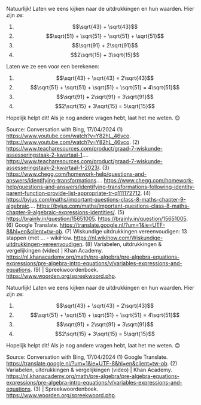 Natuurlijk! Laten we eens kijken naar de uitdrukkingen en hun waarden. Hier zijn ze:

1. $$\sqrt{43} + \sqrt{43}$$
2. $$\sqrt{51} + \sqrt{51} + \sqrt{51} + \sqrt{51}$$
3. $$\sqrt{91} + 2\sqrt{91}$$
4. $$2\sqrt{15} + 3\sqrt{15}$$

Laten we ze een voor een berekenen:

1. $$\sqrt{43} + \sqrt{43} = 2\sqrt{43}$$
2. $$\sqrt{51} + \sqrt{51} + \sqrt{51} + \sqrt{51} = 4\sqrt{51}$$
3. $$\sqrt{91} + 2\sqrt{91} = 3\sqrt{91}$$
4. $$2\sqrt{15} + 3\sqrt{15} = 5\sqrt{15}$$

Hopelijk helpt dit! Als je nog andere vragen hebt, laat het me weten. 😊

Source: Conversation with Bing, 17/04/2024
(1) https://www.youtube.com/watch?v=Y82hL_46vco. https://www.youtube.com/watch?v=Y82hL_46vco.
(2) https://www.teacharesources.com/product/graad-7-wiskunde-assesseringstaak-2-kwartaal-1.... https://www.teacharesources.com/product/graad-7-wiskunde-assesseringstaak-2-kwartaal-1-2023/.
(3) https://www.chegg.com/homework-help/questions-and-answers/identifying-transformations.... https://www.chegg.com/homework-help/questions-and-answers/identifying-transformations-following-identity-parent-function-provide-list-appropriate-tr-q111172712.
(4) https://byjus.com/maths/important-questions-class-8-maths-chapter-9-algebraic.... https://byjus.com/maths/important-questions-class-8-maths-chapter-9-algebraic-expressions-identities/.
(5) https://brainly.in/question/15651005. https://brainly.in/question/15651005.
(6) Google Translate. https://translate.google.nl/?um=1&ie=UTF-8&hl=en&client=tw-ob.
(7) Wiskundige uitdrukkingen vereenvoudigen: 13 stappen (met ... - wikiHow. https://nl.wikihow.com/Wiskundige-uitdrukkingen-vereenvoudigen.
(8) Variabelen, uitdrukkingen & vergelijkingen (video) | Khan Academy. https://nl.khanacademy.org/math/pre-algebra/pre-algebra-equations-expressions/pre-algebra-intro-equations/v/variables-expressions-and-equations.
(9) | Spreekwoordenboek. https://www.woorden.org/spreekwoord.php.

Natuurlijk! Laten we eens kijken naar de uitdrukkingen en hun waarden. Hier zijn ze:

1. $$\sqrt{43} + \sqrt{43} = 2\sqrt{43}$$
2. $$\sqrt{51} + \sqrt{51} + \sqrt{51} + \sqrt{51} = 4\sqrt{51}$$
3. $$\sqrt{91} + 2\sqrt{91} = 3\sqrt{91}$$
4. $$2\sqrt{15} + 3\sqrt{15} = 5\sqrt{15}$$

Hopelijk helpt dit! Als je nog andere vragen hebt, laat het me weten. 😊

Source: Conversation with Bing, 17/04/2024
(1) Google Translate. https://translate.google.nl/?um=1&ie=UTF-8&hl=en&client=tw-ob.
(2) Variabelen, uitdrukkingen & vergelijkingen (video) | Khan Academy. https://nl.khanacademy.org/math/pre-algebra/pre-algebra-equations-expressions/pre-algebra-intro-equations/v/variables-expressions-and-equations.
(3) | Spreekwoordenboek. https://www.woorden.org/spreekwoord.php.

